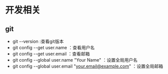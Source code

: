 # 开发相关
## git
* git --version   :查看git版本
* git config --get user.name    ：查看用户名
* git config --get user.email     ：查看邮箱
* git config --global user.name "Your Name"    ：设置全局用户名
* git config --global user.email "your.email@example.com"   ：设置全局邮箱